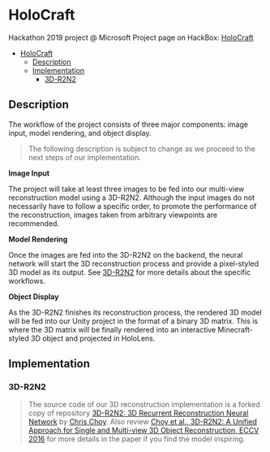 # HoloCraft
  Hackathon 2019 project @ Microsoft 
  Project page on HackBox: [HoloCraft](https://garagehackbox.azurewebsites.net/hackathons/1857/projects/82863)
- [HoloCraft](#holocraft)
  - [Description](#description)
  - [Implementation](#implementation)
    - [3D-R2N2](#3d-r2n2)


## Description

The workflow of the project consists of three major components: image input, model rendering, and object display. 

> The following description is subject to change as we proceed to the next steps of our implementation.

**Image Input**

The project will take at least three images to be fed into our multi-view reconstruction model using a 3D-R2N2. Although the input images do not necessarily have to follow a specific order, to promote the performance of the reconstruction, images taken from arbitrary viewpoints are recommended. 

**Model Rendering**

Once the images are fed into the 3D-R2N2 on the backend, the neural network will start the 3D reconstruction process and provide a pixel-styled 3D model as its output. See [3D-R2N2](#3d-r2n2) for more details about the specific workflows. 

**Object Display**

As the 3D-R2N2 finishes its reconstruction process, the rendered 3D model will be fed into our Unity project in the format of a binary 3D matrix. This is where the 3D matrix will be finally rendered into an interactive Minecraft-styled 3D object and projected in HoloLens.

## Implementation

### 3D-R2N2

>The source code of our 3D reconstruction implementation is a forked copy of repository [3D-R2N2: 3D Recurrent Reconstruction Neural Network](https://github.com/chrischoy/3D-R2N2) by [Chris Choy](https://github.com/chrischoy). 
>Also review [Choy et al., 3D-R2N2: A Unified Approach for Single and Multi-view 3D Object Reconstruction, ECCV 2016](https://arxiv.org/abs/1604.00449) for more details in the paper if you find the model inspiring. 

